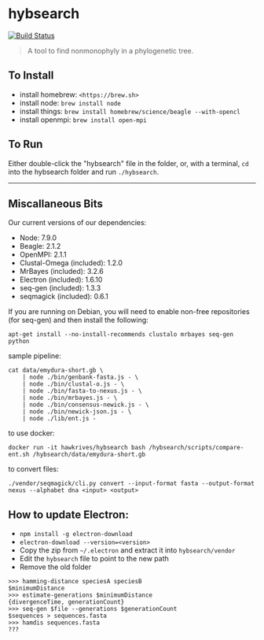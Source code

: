# hybsearch
[![Build Status](https://travis-ci.org/hybsearch/hybsearch.svg?branch=master)](https://travis-ci.org/hybsearch/hybsearch)

> A tool to find nonmonophyly in a phylogenetic tree.

## To Install

- install homebrew: `<https://brew.sh>`
- install node: `brew install node`
- install things: `brew install homebrew/science/beagle --with-opencl`
- install openmpi: `brew install open-mpi`

## To Run
Either double-click the "hybsearch" file in the folder, or, with a terminal, `cd` into the hybsearch folder and run `./hybsearch`.

---

## Miscallaneous Bits

Our current versions of our dependencies:

- Node: 7.9.0
- Beagle: 2.1.2
- OpenMPI: 2.1.1
- Clustal-Omega (included): 1.2.0
- MrBayes (included): 3.2.6
- Electron (included): 1.6.10
- seq-gen (included): 1.3.3
- seqmagick (included): 0.6.1

If you are running on Debian, you will need to enable non-free repositories (for seq-gen) and then install the following:

```shell
apt-get install --no-install-recommends clustalo mrbayes seq-gen python
```

sample pipeline:

```shell
cat data/emydura-short.gb \
	| node ./bin/genbank-fasta.js - \
	| node ./bin/clustal-o.js - \
	| node ./bin/fasta-to-nexus.js - \
	| node ./bin/mrbayes.js - \
	| node ./bin/consensus-newick.js - \
	| node ./bin/newick-json.js - \
	| node ./lib/ent.js -
```

to use docker:

```shell
docker run -it hawkrives/hybsearch bash /hybsearch/scripts/compare-ent.sh /hybsearch/data/emydura-short.gb
```

to convert files:

```shell
./vendor/seqmagick/cli.py convert --input-format fasta --output-format nexus --alphabet dna <input> <output>
```


## How to update Electron:

- `npm install -g electron-download`
- `electron-download --version=<version>`
- Copy the zip from `~/.electron` and extract it into `hybsearch/vendor`
- Edit the `hybsearch` file to point to the new path
- Remove the old folder


```
>>> hamming-distance speciesA speciesB
$minimumDistance
>>> estimate-generations $minimumDistance
{divergenceTime, generationCount}
>>> seq-gen $file --generations $generationCount
$sequences > sequences.fasta
>>> hamdis sequences.fasta
???
```
